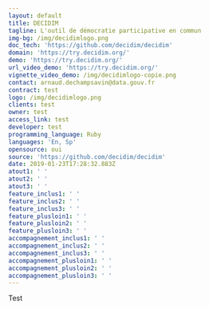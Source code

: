 ```yaml
---
layout: default
title: DECIDIM
tagline: L'outil de démocratie participative en commun
img-bg: /img/decidimlogo.png
doc_tech: 'https://github.com/decidim/decidim'
domain: 'https://try.decidim.org/'
demo: 'https://try.decidim.org/'
url_video_demo: 'https://try.decidim.org/'
vignette_video_demo: /img/decidimlogo-copie.png
contact: arnaud.dechampsavin@data.gouv.fr
contract: test
logo: /img/decidimlogo.png
clients: test
owner: test
access_link: test
developer: test
programming_language: Ruby
languages: 'En, Sp'
opensource: oui
source: 'https://github.com/decidim/decidim'
date: 2019-01-23T17:28:32.883Z
atout1: ' '
atout2: ' '
atout3: ' '
feature_inclus1: ' '
feature_inclus2: ' '
feature_inclus3: ' '
feature_plusloin1: ' '
feature_plusloin2: ' '
feature_plusloin3: ' '
accompagnement_inclus1: ' '
accompagnement_inclus2: ' '
accompagnement_inclus3: ' '
accompagnement_plusloin1: ' '
accompagnement_plusloin2: ' '
accompagnement_plusloin3: ' '
---
```

Test
